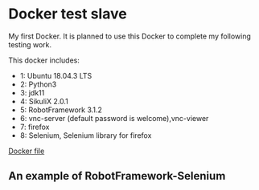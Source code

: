 # Docker test slave

My first Docker.
It is planned to use this Docker to complete my following testing work.

This docker includes:

* 1: Ubuntu 18.04.3 LTS
* 2: Python3
* 3: jdk11
* 4: SikuliX 2.0.1
* 5: RobotFramework 3.1.2
* 6: vnc-server (default password is welcome),vnc-viewer
* 7: firefox
* 8: Selenium, Selenium library for firefox

[Docker file](https://github.com/robotslacker/robotslacker/blob/master/Dockerfile/testslave/Dockerfile)

## An example of RobotFramework-Selenium
